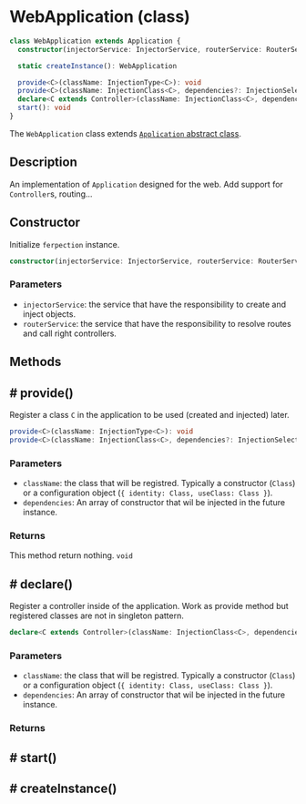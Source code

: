 # WebApplication (class)

```ts
class WebApplication extends Application {
  constructor(injectorService: InjectorService, routerService: RouterService)

  static createInstance(): WebApplication

  provide<C>(className: InjectionType<C>): void
  provide<C>(className: InjectionClass<C>, dependencies?: InjectionSelector<any>[]): void
  declare<C extends Controller>(className: InjectionClass<C>, dependencies: InjectionSelector<any>[] = [])
  start(): void
}
```

The `WebApplication` class extends [`Application` abstract class](application).

## Description

An implementation of `Application` designed for the web. Add support for `Controller`s, routing...

## Constructor

Initialize `ferpection` instance.

```ts
constructor(injectorService: InjectorService, routerService: RouterService)
```

### Parameters

- `injectorService`: the service that have the responsibility to create and inject objects.
- `routerService`: the service that have the responsibility to resolve routes and call right controllers.

## Methods
## # provide()

Register a class `C` in the application to be used (created and injected) later.

```ts
provide<C>(className: InjectionType<C>): void
provide<C>(className: InjectionClass<C>, dependencies?: InjectionSelector<any>[]): void
```

### Parameters

- `className`: the class that will be registred. Typically a constructor (`Class`) or a configuration object (`{ identity: Class, useClass: Class }`).
- `dependencies`: An array of constructor that wil be injected in the future instance.

### Returns

This method return nothing. `void`

## # declare()

Register a controller inside of the application. Work as provide method but registered classes are not in singleton pattern.

```ts
declare<C extends Controller>(className: InjectionClass<C>, dependencies: InjectionSelector<any>[] = [])
```

### Parameters

- `className`: the class that will be registred. Typically a constructor (`Class`) or a configuration object (`{ identity: Class, useClass: Class }`).
- `dependencies`: An array of constructor that wil be injected in the future instance.

### Returns


## # start()
## # createInstance()
